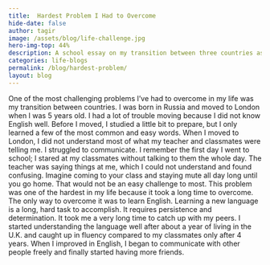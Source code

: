 ```yaml
---
title:  Hardest Problem I Had to Overcome
hide-date: false
author: tagir
image: /assets/blog/life-challenge.jpg
hero-img-top: 44%
description: A school essay on my transition between three countries as I grew up
categories: life-blogs
permalink: /blog/hardest-problem/
layout: blog
---
```



One of the most challenging problems I’ve had to overcome in my life was my transition between countries. I was born in Russia and moved to London when I was 5 years old. I had a lot of trouble moving because I did not know English well. Before I moved, I studied a little bit to prepare, but I only learned a few of the most common and easy words.
When I moved to London, I did not understand most of what my teacher and classmates were telling me. I struggled to communicate. I remember the first day I went to school; I stared at my classmates without talking to them the whole day. The teacher was saying things at me, which I could not understand and found confusing. Imagine coming to your class and staying mute all day long until you go home. That would not be an easy challenge to most.
This problem was one of the hardest in my life because it took a long time to overcome. The only way to overcome it was to learn English. Learning a new language is a long, hard task to accomplish. It requires persistence and determination. It took me a very long time to catch up with my peers. I started understanding the language well after about a year of living in the U.K. and caught up in fluency compared to my classmates only after 4 years. When I improved in English, I began to communicate with other people freely and finally started having more friends.
